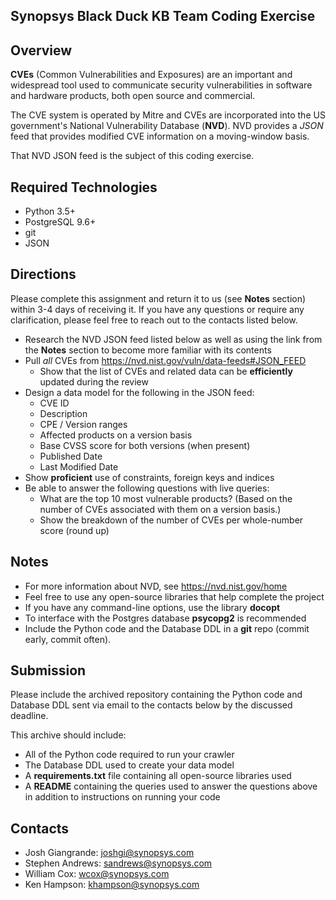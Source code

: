 Synopsys Black Duck KB Team Coding Exercise
--------

Overview
--------
**CVEs** (Common Vulnerabilities and Exposures) are an important and widespread tool used to communicate security vulnerabilities in software and hardware products, both open source and commercial.

The CVE system is operated by Mitre and CVEs are incorporated into the US government's National Vulnerability Database (**NVD**). NVD provides a *JSON* feed that provides modified CVE information on a moving-window basis.

That NVD JSON feed is the subject of this coding exercise.

Required Technologies
---------------------
- Python 3.5+
- PostgreSQL 9.6+
- git
- JSON

Directions
----------
Please complete this assignment and return it to us (see **Notes** section) within 3-4 days of receiving it. If you have any questions or require any clarification, please feel free to reach out to the contacts listed below.
- Research the NVD JSON feed listed below as well as using the link from the **Notes** section to become more familiar with its contents
- Pull *all* CVEs from https://nvd.nist.gov/vuln/data-feeds#JSON_FEED
    - Show that the list of CVEs and related data can be **efficiently** updated during the review
- Design a data model for the following in the JSON feed:
    - CVE ID
    - Description
    - CPE / Version ranges
    - Affected products on a version basis
    - Base CVSS score for both versions (when present)
    - Published Date
    - Last Modified Date
- Show **proficient** use of constraints, foreign keys and indices
- Be able to answer the following questions with live queries:
    - What are the top 10 most vulnerable products? (Based on the number of CVEs associated with them on a version basis.)
    - Show the breakdown of the number of CVEs per whole-number score (round up)

Notes
-----
- For more information about NVD, see https://nvd.nist.gov/home
- Feel free to use any open-source libraries that help complete the project
- If you have any command-line options, use the library **docopt**
- To interface with the Postgres database **psycopg2** is recommended 
- Include the Python code and the Database DDL in a **git** repo (commit early, commit often).

Submission
----------
Please include the archived repository containing the Python code and Database DDL sent via email to the contacts below by the discussed deadline.

This archive should include:
- All of the Python code required to run your crawler
- The Database DDL used to create your data model
- A **requirements.txt** file containing all open-source libraries used
- A **README** containing the queries used to answer the questions above in addition to instructions on running your code

Contacts
--------
- Josh Giangrande: <joshgi@synopsys.com>
- Stephen Andrews: <sandrews@synopsys.com>
- William Cox: <wcox@synopsys.com>
- Ken Hampson: <khampson@synopsys.com>
